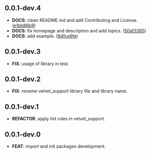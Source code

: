 ## 0.0.1-dev.4

 - **DOCS**: clean README.md and add Contributing and License. ([e1bb86b9](https://github.com/dedecube/velvet/commit/e1bb86b97abc8723af091b479e991709e4c3240c))
 - **DOCS**: fix homepage and description and add topics. ([50af3365](https://github.com/dedecube/velvet/commit/50af3365a69a738b614833b7ab1d798306ad1c70))
 - **DOCS**: add example. ([94fce6fe](https://github.com/dedecube/velvet/commit/94fce6feaf29edc67fcc3330bc2fba7c6e9ba9b4))

## 0.0.1-dev.3

 - **FIX**: usage of library in test.

## 0.0.1-dev.2

 - **FIX**: rename velvet_support library file and library name.

## 0.0.1-dev.1

 - **REFACTOR**: apply lint rules in velvet_support.

## 0.0.1-dev.0

 - **FEAT**: import and init packages development.

